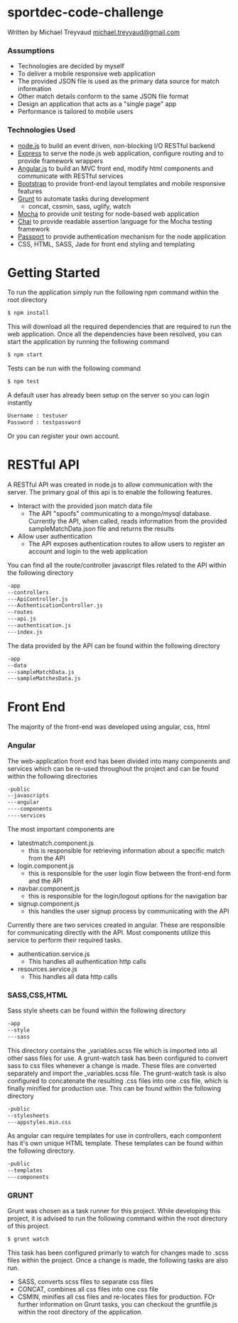 # sportdec-code-challenge
Written by Michael Treyvaud
michael.treyvaud@gmail.com

### Assumptions
 - Technologies are decided by myself
 - To deliver a mobile responsive web application
 - The provided JSON file is used as the primary data source for match information
 - Other match details conform to the same JSON file format
 - Design an application that acts as a "single page" app
 - Performance is tailored to mobile users

### Technologies Used
 - [node.js](https://nodejs.org/en/) to build an event driven, non-blocking I/O RESTful backend
 - [Express](http://expressjs.com/) to serve the node.js web application, configure routing and to provide framework wrappers
 - [Angular.js](https://angularjs.org/) to build an MVC front end, modify html components and communicate with RESTful services
 - [Bootstrap](http://getbootstrap.com/) to provide front-end layout templates and mobile responsive features
 - [Grunt](http://gruntjs.com/) to automate tasks during development
    - concat, cssmin, sass, uglify, watch
 - [Mocha](https://mochajs.org/) to provide unit testing for node-based web application
 - [Chai](http://chaijs.com/) to provide readable assertion language for the Mocha testing framework
 - [Passport](http://passportjs.org/) to provide authentication mechanism for the node application
 - CSS, HTML, SASS, Jade for front end styling and templating

# Getting Started
To run the application simply run the following npm command within the root directory
```sh
$ npm install
```
This will download all the required dependencies that are required to run the web application.
Once all the dependencies have been resolved, you can start the application by running the following command
```sh
$ npm start
```
Tests can be run with the following command
```sh
$ npm test
```
A default user has already been setup on the server so you can login instantly
```sh
Username : testuser
Password : testpassword
```
Or you can register your own account.
# RESTful API
A RESTful API was created in node.js to allow communication with the server. The primary goal of this api is to enable the following features.
 - Interact with the provided json match data file
    - The API "spoofs" communicating to a mongo/mysql database. Currently the API, when called, reads information from the provided sampleMatchData.json file and returns the results
 - Allow user authentication
    - The API exposes authentication routes to allow users to register an account and login to the web application

You can find all the route/controller javascript files related to the API within the following directory
```sh
-app
--controllers
---ApiController.js
---AuthenticationController.js
--routes
---api.js
---authentication.js
---index.js
```

The data provided by the API can be found within the following directory
```sh
-app
--data
---sampleMatchData.js
---sampleMatchesData.js
```
# Front End
The majority of the front-end was developed using angular, css, html
### Angular
The web-application front end has been divided into many components and services which can be re-used throughout the project and can be found within the following directories
```sh
-public
--javascripts
---angular
----components
----services
```
The most important components are
 - latestmatch.component.js
    - this is responsible for retrieving information about a specific match from the API
 - login.component.js
    - this is responsible for the user login flow between the front-end form and the API
 - navbar.component.js
    - this is responsible for the login/logout options for the navigation bar
 - signup.component.js 
    - this handles the user signup process by communicating with the API

Currently there are two services created in angular. These are responsible for communicating directly with the API. Most components utilize this service to perform their required tasks.
 - authentication.service.js
    - This handles all authentication http calls
 - resources.service.js
    -  This handles all data http calls

### SASS,CSS,HTML
Sass style sheets can be found within the following directory
```sh
-app
--style
---sass
```
This directory contains the _variables.scss file which is imported into all other sass files for use. A grunt-watch task has been configured to convert sass to css files whenever a change is made. These files are converted separately and import the _variables.scss file. The grunt-watch task is also configured to concatenate the resulting .css files into one .css file, which is finally minified for production use. This can be found within the following directory
```sh
-public
--stylesheets
---appstyles.min.css
```
As angular can require templates for use in controllers, each compontent has it's own unique HTML template. These templates can be found within the following directory.
```sh
-public
--templates
---components
```

### GRUNT
Grunt was chosen as a task runner for this project. While developing this project, it is advised to run the following command within the root directory of this project.
```sh
$ grunt watch
```
This task has been configured primarly to watch for changes made to .scss files within the project. Once a change is made, the following tasks are also run.
 - SASS, converts scss files to separate css files
 - CONCAT, combines all css files into one css file
 - CSMIN, minifies all css files and re-locates files for production.
FOr further information on Grunt tasks, you can checkout the gruntfile.js within the root directory of the application.